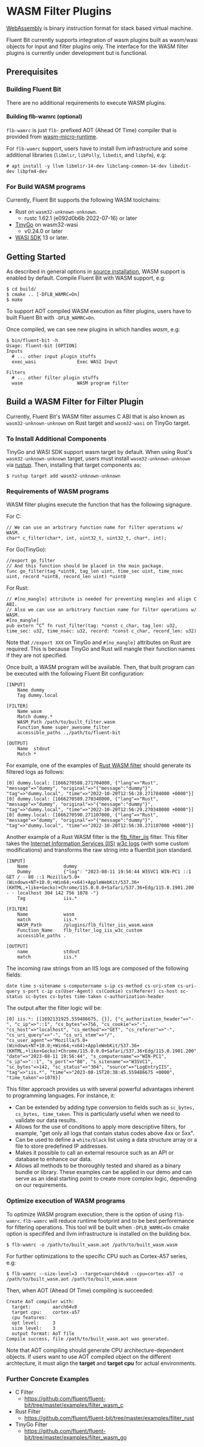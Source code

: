 # WASM Filter Plugins

[WebAssembly](https://webassembly.org/) is binary instruction format for stack based virtual machine.

Fluent Bit currently supports integration of wasm plugins built as wasm/wasi objects for input and filter plugins only.
The interface for the WASM filter plugins is currently under development but is functional.

## Prerequisites

### Building Fluent Bit

There are no additional requirements to execute WASM plugins.

#### Building flb-wamrc (optional)

`flb-wamrc` is just `flb-` prefixed AOT (Ahead Of Time) compiler that is provided from [wasm-micro-runtime](https://github.com/bytecodealliance/wasm-micro-runtime).

For `flb-wamrc` support, users have to install llvm infrastructure and some additional libraries (`libmlir`, `libPolly`, `libedit`, and `libpfm`), e.g:

```text
# apt install -y llvm libmlir-14-dev libclang-common-14-dev libedit-dev libpfm4-dev
```

### For Build WASM programs

Currently, Fluent Bit supports the following WASM toolchains:

* Rust on `wasm32-unknown-unknown`.
  * rustc 1.62.1 (e092d0b6b 2022-07-16) or later
* [TinyGo](https://github.com/tinygo-org/tinygo) on wasm32-wasi
  * v0.24.0 or later
* [WASI SDK](https://github.com/WebAssembly/wasi-sdk) 13 or later.

## Getting Started

As described in general options in [source installation](../installation/sources/build-and-install.md),
WASM support is enabled by default.
Compile Fluent Bit with WASM support, e.g:

```text
$ cd build/
$ cmake .. [-DFLB_WAMRC=On]
$ make
```

To support AOT compiled WASM execution as filter plugins, users have to built Fluent Bit with `-DFLB_WAMRC=On`.

Once compiled, we can see new plugins in which handles _wasm_, e.g:

```text
$ bin/fluent-bit -h
Usage: fluent-bit [OPTION]
Inputs
  # ... other input plugin stuffs
  exec_wasi               Exec WASI Input

Filters
  # ... other filter plugin stuffs
  wasm                    WASM program filter
```

## Build a WASM Filter for Filter Plugin

Currently, Fluent Bit's WASM filter assumes C ABI that is also known as `wasm32-unknown-unknown` on Rust target and `wasm32-wasi` on TinyGo target.

### To Install Additional Components

TinyGo and WASI SDK support wasm target by default.
When using Rust's `wasm32-unknown-unknown` target, users must install `wasm32-unknown-unknown` via [rustup](https://rustup.rs/). Then, installing that target components as:

```text
$ rustup target add wasm32-unknown-unknown
```

### Requirements of WASM programs

WASM filter plugins execute the function that has the following signagure.

For C:

```text
// We can use an arbitrary function name for filter operations w/ WASM.
char* c_filter(char*, int, uint32_t, uint32_t, char*, int);
```

For Go(TinyGo):

```text
//export go_filter
// And this function should be placed in the main package.
func go_filter(tag *uint8, tag_len uint, time_sec uint, time_nsec uint, record *uint8, record_len uint) *uint8
```

For Rust:

```text
// #[no_mangle] attribute is needed for preventing mangles and align C ABI.
// Also we can use an arbitrary function name for filter operations w/ WASM.
#[no_mangle]
pub extern “C” fn rust_filter(tag: *const c_char, tag_len: u32, time_sec: u32, time_nsec: u32, record: *const c_char, record_len: u32)
```

Note that `//export XXX` on TinyGo and `#[no_mangle]` attributes on Rust are required. This is because TinyGo and Rust will mangle their function names if they are not specified.

Once built, a WASM program will be available. Then, that built program can be executed with the following Fluent Bit configuration:

```text
[INPUT]
    Name dummy
    Tag dummy.local

[FILTER]
    Name wasm
    Match dummy.*
    WASM_Path /path/to/built_filter.wasm
    Function_Name super_awesome_filter
    accessible_paths .,/path/to/fluent-bit

[OUTPUT]
    Name  stdout
    Match *
```

For example, one of the examples of [Rust WASM filter](https://github.com/fluent/fluent-bit/tree/master/examples/filter_rust) should generate its filtered logs as follows:

```text
[0] dummy.local: [1666270588.271704000, {"lang"=>"Rust", "message"=>"dummy", "original"=>"{"message":"dummy"}", "tag"=>"dummy.local", "time"=>"2022-10-20T12:56:28.271704000 +0000"}]
[0] dummy.local: [1666270589.270348000, {"lang"=>"Rust", "message"=>"dummy", "original"=>"{"message":"dummy"}", "tag"=>"dummy.local", "time"=>"2022-10-20T12:56:29.270348000 +0000"}]
[0] dummy.local: [1666270590.271107000, {"lang"=>"Rust", "message"=>"dummy", "original"=>"{"message":"dummy"}", "tag"=>"dummy.local", "time"=>"2022-10-20T12:56:30.271107000 +0000"}]
```
Another example of a Rust WASM filter is the [flb_filter_iis](https://github.com/kenriortega/flb_filter_iis) filter.
This filter takes the [Internet Information Services (IIS)](https://learn.microsoft.com/en-us/iis/manage/provisioning-and-managing-iis/configure-logging-in-iis) [w3c logs](https://learn.microsoft.com/en-us/iis/manage/provisioning-and-managing-iis/configure-logging-in-iis#select-w3c-fields-to-log) (with some custom modifications) and transforms the raw string into a fluentbit json standard.

```text
[INPUT]
    Name             dummy
    Dummy            {"log": "2023-08-11 19:56:44 W3SVC1 WIN-PC1 ::1 GET / - 80 ::1 Mozilla/5.0+(Windows+NT+10.0;+Win64;+x64)+AppleWebKit/537.36+(KHTML,+like+Gecko)+Chrome/115.0.0.0+Safari/537.36+Edg/115.0.1901.200 - - localhost 304 142 756 1078 -"}
    Tag              iis.*

[FILTER]
    Name             wasm
    match            iis.*
    WASM_Path        /plugins/flb_filter_iis_wasm.wasm
    Function_Name    flb_filter_log_iis_w3c_custom
    accessible_paths .

[OUTPUT]
    name             stdout
    match            iis.*
```

The incoming raw strings from an IIS logs are composed of the following fields:

`date time s-sitename s-computername s-ip cs-method cs-uri-stem cs-uri-query s-port c-ip cs(User-Agent) cs(Cookie) cs(Referer) cs-host sc-status sc-bytes cs-bytes time-taken c-authorization-header`

The output after the filter logic will be:

```text
[0] iis.*: [[1692131925.559486675, {}], {"c_authorization_header"=>"-", "c_ip"=>"::1", "cs_bytes"=>756, "cs_cookie"=>"-", "cs_host"=>"localhost", "cs_method"=>"GET", "cs_referer"=>"-", "cs_uri_query"=>"-", "cs_uri_stem"=>"/", "cs_user_agent"=>"Mozilla/5.0+(Windows+NT+10.0;+Win64;+x64)+AppleWebKit/537.36+(KHTML,+like+Gecko)+Chrome/115.0.0.0+Safari/537.36+Edg/115.0.1901.200", "date"=>"2023-08-11 19:56:44", "s_computername"=>"WIN-PC1", "s_ip"=>"::1", "s_port"=>"80", "s_sitename"=>"W3SVC1", "sc_bytes"=>142, "sc_status"=>"304", "source"=>"LogEntryIIS", "tag"=>"iis.*", "time"=>"2023-08-15T20:38:45.559486675 +0000", "time_taken"=>1078}]
```
This filter approach provides us with several powerful advantages inherent to programming languages. For instance, it:
- Can be extended by adding type conversion to fields such as `sc_bytes, cs_bytes, time_taken`. This is particularly useful when we need to validate our data results.
- Allows for the use of conditions to apply more descriptive filters, for example, "get only all logs that contain status codes above 4xx or 5xx".
- Can be used to define a `white/black` list using a data structure array or a file to store predefined IP addresses.
- Makes it possible to call an external resource such as an API or database to enhance our data.
- Allows all methods to be thoroughly tested and shared as a binary bundle or library.
These examples can be applied in our demo and can serve as an ideal starting point to create more complex logic, depending on our requirements.

### Optimize execution of WASM programs

To optimize WASM program execution, there is the option of using `flb-wamrc`.
`flb-wamrc` will reduce runtime footprint and to be best perforemance for filtering operations.
This tool will be built when `-DFLB_WAMRC=On` cmake option is specififed and llvm infrastructure is installed on the building box.

```shell
$ flb-wamrc -o /path/to/built_wasm.aot /path/to/built_wasm.wasm
```

For further optimizations to the specific CPU such as Cortex-A57 series, e.g:

```text
$ flb-wamrc --size-level=3 --target=aarch64v8 --cpu=cortex-a57 -o /path/to/built_wasm.aot /path/to/built_wasm.wasm
```

Then, when AOT (Ahead Of Time) compiling is succeeded:

```text
Create AoT compiler with:
  target:        aarch64v8
  target cpu:    cortex-a57
  cpu features:
  opt level:     3
  size level:    3
  output format: AoT file
Compile success, file /path/to/built_wasm.aot was generated.
```

Note that AOT compiling should generate CPU architecture-dependent objects. If users want to use AOT compiled object on the different archtecture, it must align the **target** and **target cpu** for actual environments.

### Further Concrete Examples

* C Filter
  * https://github.com/fluent/fluent-bit/tree/master/examples/filter_wasm_c
* Rust Filter
  * https://github.com/fluent/fluent-bit/tree/master/examples/filter_rust
* TinyGo Filter
  * https://github.com/fluent/fluent-bit/tree/master/examples/filter_wasm_go
